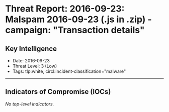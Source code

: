 # Threat Report: 2016-09-23: Malspam 2016-09-23 (.js in .zip) - campaign: "Transaction details"


## Key Intelligence
* Date: 2016-09-23
* Threat Level: 3 (Low)
* Tags: tlp:white, circl:incident-classification="malware"

---

## Indicators of Compromise (IOCs)
_No top-level indicators._
